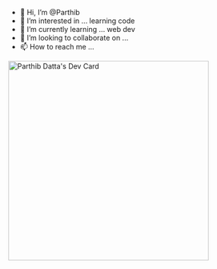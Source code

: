 - 👋 Hi, I’m @Parthib
- 👀 I’m interested in ... learning code
- 🌱 I’m currently learning ... web dev
- 💞️ I’m looking to collaborate on ...
- 📫 How to reach me ...

<!---
Parthib314/Parthib314 is a ✨ special ✨ repository because its `README.md` (this file) appears on your GitHub profile.
You can click the Preview link to take a look at your changes.
--->
<a href="https://app.daily.dev/Parthib314"><img src="https://api.daily.dev/devcards/ffc09bfe1db44d6eb6194f5ad7aa487b.png?r=5w3" width="400" alt="Parthib Datta's Dev Card"/></a>
